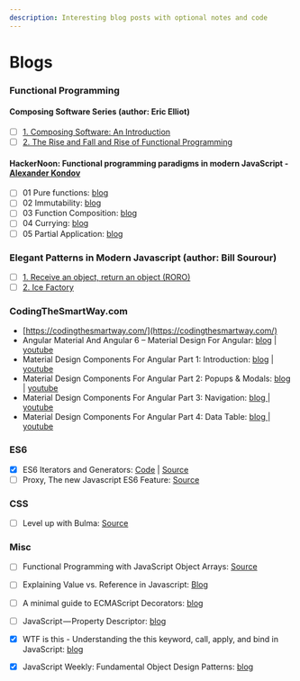 ```yaml
---
description: Interesting blog posts with optional notes and code
---
```


# Blogs

### Functional Programming

#### Composing Software Series \(author: Eric Elliot\)

* [ ] [1. Composing Software: An Introduction](https://medium.com/javascript-scene/composing-software-an-introduction-27b72500d6ea)
* [ ] [2. The Rise and Fall and Rise of Functional Programming](https://medium.com/javascript-scene/the-rise-and-fall-and-rise-of-functional-programming-composable-software-c2d91b424c8c)

#### HackerNoon: Functional programming paradigms in modern JavaScript  -  [Alexander Kondov](https://hackernoon.com/@KondovAlexander?source=post_header_lockup)

* [ ] 01 Pure functions: [blog](https://hackernoon.com/functional-programming-paradigms-in-modern-javascript-pure-functions-797d9abbee1)
* [ ] 02 Immutability: [blog](https://hackernoon.com/functional-programming-paradigms-in-modern-javascript-immutability-4e9751ca005c)
* [ ] 03 Function Composition: [blog](https://hackernoon.com/functional-programming-paradigms-in-modern-javascript-function-composition-109670038859)
* [ ] 04 Currying: [blog](https://hackernoon.com/functional-programming-paradigms-in-modern-javascript-currying-5652e489cce8)
* [ ] 05 Partial Application: [blog](https://hackernoon.com/functional-programming-paradigms-in-modern-javascript-partial-application-fbd6c9c93a0d)

### Elegant Patterns in Modern Javascript \(author: Bill Sourour\)

* [ ] [1. Receive an object, return an object \(RORO\)](https://medium.freecodecamp.org/elegant-patterns-in-modern-javascript-roro-be01e7669cbd)
* [ ] [2. Ice Factory](https://medium.freecodecamp.org/elegant-patterns-in-modern-javascript-ice-factory-4161859a0eee)

### CodingTheSmartWay.com

* [https://codingthesmartway.com/](https://codingthesmartway.com/)
* Angular Material And Angular 6 – Material Design For Angular: [blog](https://codingthesmartway.com/angular-material-and-angular-6-material-design-for-angular/) \| [youtube](https://www.youtube.com/watch?v=bGReOt6r4ww&feature=youtu.be)
* Material Design Components For Angular Part 1: Introduction: [blog](https://codingthesmartway.com/angular-material-introduction/) \| [youtube](https://www.youtube.com/watch?v=7MDRv3428X0&feature=youtu.be)
* Material Design Components For Angular Part 2: Popups & Modals: [blog ](https://codingthesmartway.com/angular-material-part-2-popups-modals-dialogs-tooltips-and-snackbars/)\| [youtube](https://www.youtube.com/watch?v=xJJ_NDqvuCk&feature=youtu.be)
* Material Design Components For Angular Part 3: Navigation: [blog ](https://codingthesmartway.com/angular-material-part-3-navigation-menus-sidenavs-and-toolbars/)\| [youtube](https://www.youtube.com/watch?v=-k73oWFrRoE&feature=youtu.be)
* Material Design Components For Angular  Part 4: Data Table: [blog ](https://codingthesmartway.com/angular-material-part-4-data-table/)\| [youtube](https://codingthesmartway.com/angular-material-part-4-data-table/)

### ES6

* [x] ES6 Iterators and Generators: [Code](https://github.com/kozigh01/es6-iterators-generators) \| [Source](https://codeburst.io/a-simple-guide-to-es6-iterators-in-javascript-with-examples-189d052c3d8e)
* [ ] Proxy, The new Javascript ES6 Feature: [Source](https://www.atyantik.com/proxy-javascript-es6-feature/)

### CSS

* [ ] Level up with Bulma: [Source](https://medium.freecodecamp.org/free-course-level-up-with-bulma-css-d82dcb4b980a)

### Misc

* [ ] Functional Programming with JavaScript Object Arrays: [Source](https://www.telerik.com/blogs/functional-programming-with-javascript-object-arrays)
* [ ] Explaining Value vs. Reference in Javascript: [Blog](https://codeburst.io/explaining-value-vs-reference-in-javascript-647a975e12a0)
* [ ] A minimal guide to ECMAScript Decorators: [blog](https://itnext.io/a-minimal-guide-to-ecmascript-decorators-55b70338215e)
* [ ] JavaScript — Property Descriptor: [blog](https://codeburst.io/javascript-object-property-attributes-ac012be317e2)
* [x] WTF is this - Understanding the this keyword, call, apply, and bind in JavaScript: [blog](https://tylermcginnis.com/this-keyword-call-apply-bind-javascript/)
* [x] JavaScript Weekly: Fundamental Object Design Patterns: [blog](https://medium.com/launch-school/javascript-weekly-fundamental-object-design-patterns-31453f68427f)



